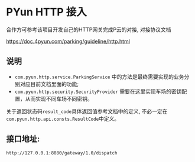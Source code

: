 # PYun HTTP 接入

合作方可参考该项目开发自己的HTTP网关完成P云的对接, 对接协议文档

https://doc.4pyun.com/parking/guideline/http.html

## 说明

- `com.pyun.http.service.ParkingService` 中的方法是最终需要实现的业务分别对应目前文档里面的功能;
- `com.pyun.http.security.SecurityProvider` 需要在这里实现车场的密钥配置，从而实现不同车场不同密钥。

关于返回状态码`result_code`具体返回值参考文档中的定义, 不必一定在`com.pyun.http.api.consts.ResultCode`中定义。

## 接口地址:
```bash
http://127.0.0.1:8080/gateway/1.0/dispatch
```